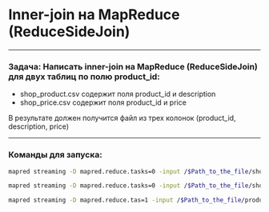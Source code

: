 # Inner-join на MapReduce (ReduceSideJoin)

---
### Задача: Написать inner-join на MapReduce (ReduceSideJoin) для двух таблиц по полю product_id:
- shop_product.csv содержит поля product_id и description
- shop_price.csv содержит поля product_id и price

В результате должен получится файл из трех колонок (product_id, description, price)

---
### Команды для запуска:
``` bash
mapred streaming -D mapred.reduce.tasks=0 -input /$Path_to_the_file/shop_product.csv -output /$Path_to_the_file/product -mapper mr3_product_mapper.py -file /$Path_to_the_file/mr3_product_mapper.py

mapred streaming -D mapred.reduce.tasks=0 -input /$Path_to_the_file/shop_price.csv -output /$Path_to_the_file/price -mapper mr3_price_mapper.py -file /$Path_to_the_file/mr3_price_mapper.py

mapred streaming -D mapred.reduce.tas=1 -input /$Path_to_the_file/product -input $Path_to_the_file/price -output /$Path_to_the_file/mr3_join -mapper mr3_join_mapper.py -reducer mr3_join_reducer.py -file /$Path_to_the_file/mr3_join_mapper.py -file /$Path_to_the_file/mr3_join_reducer.py
```
